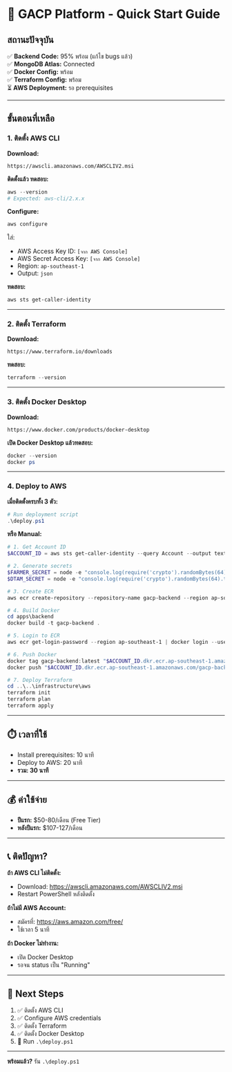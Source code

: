 # 🚀 GACP Platform - Quick Start Guide

## สถานะปัจจุบัน

✅ **Backend Code:** 95% พร้อม (แก้ไข bugs แล้ว)  
✅ **MongoDB Atlas:** Connected  
✅ **Docker Config:** พร้อม  
✅ **Terraform Config:** พร้อม  
⏳ **AWS Deployment:** รอ prerequisites

---

## ขั้นตอนที่เหลือ

### 1. ติดตั้ง AWS CLI

**Download:**
```
https://awscli.amazonaws.com/AWSCLIV2.msi
```

**ติดตั้งแล้ว ทดสอบ:**
```powershell
aws --version
# Expected: aws-cli/2.x.x
```

**Configure:**
```powershell
aws configure
```

ใส่:
- AWS Access Key ID: `[จาก AWS Console]`
- AWS Secret Access Key: `[จาก AWS Console]`
- Region: `ap-southeast-1`
- Output: `json`

**ทดสอบ:**
```powershell
aws sts get-caller-identity
```

---

### 2. ติดตั้ง Terraform

**Download:**
```
https://www.terraform.io/downloads
```

**ทดสอบ:**
```powershell
terraform --version
```

---

### 3. ติดตั้ง Docker Desktop

**Download:**
```
https://www.docker.com/products/docker-desktop
```

**เปิด Docker Desktop แล้วทดสอบ:**
```powershell
docker --version
docker ps
```

---

### 4. Deploy to AWS

**เมื่อติดตั้งครบทั้ง 3 ตัว:**

```powershell
# Run deployment script
.\deploy.ps1
```

**หรือ Manual:**
```powershell
# 1. Get Account ID
$ACCOUNT_ID = aws sts get-caller-identity --query Account --output text

# 2. Generate secrets
$FARMER_SECRET = node -e "console.log(require('crypto').randomBytes(64).toString('hex'))"
$DTAM_SECRET = node -e "console.log(require('crypto').randomBytes(64).toString('hex'))"

# 3. Create ECR
aws ecr create-repository --repository-name gacp-backend --region ap-southeast-1

# 4. Build Docker
cd apps\backend
docker build -t gacp-backend .

# 5. Login to ECR
aws ecr get-login-password --region ap-southeast-1 | docker login --username AWS --password-stdin "$ACCOUNT_ID.dkr.ecr.ap-southeast-1.amazonaws.com"

# 6. Push Docker
docker tag gacp-backend:latest "$ACCOUNT_ID.dkr.ecr.ap-southeast-1.amazonaws.com/gacp-backend:latest"
docker push "$ACCOUNT_ID.dkr.ecr.ap-southeast-1.amazonaws.com/gacp-backend:latest"

# 7. Deploy Terraform
cd ..\..\infrastructure\aws
terraform init
terraform plan
terraform apply
```

---

## ⏱️ เวลาที่ใช้

- Install prerequisites: 10 นาที
- Deploy to AWS: 20 นาที
- **รวม: 30 นาที**

---

## 💰 ค่าใช้จ่าย

- **ปีแรก:** $50-80/เดือน (Free Tier)
- **หลังปีแรก:** $107-127/เดือน

---

## 📞 ติดปัญหา?

**ถ้า AWS CLI ไม่ติดตั้ง:**
- Download: https://awscli.amazonaws.com/AWSCLIV2.msi
- Restart PowerShell หลังติดตั้ง

**ถ้าไม่มี AWS Account:**
- สมัครที่: https://aws.amazon.com/free/
- ใช้เวลา 5 นาที

**ถ้า Docker ไม่ทำงาน:**
- เปิด Docker Desktop
- รอจน status เป็น "Running"

---

## 🎯 Next Steps

1. ✅ ติดตั้ง AWS CLI
2. ✅ Configure AWS credentials
3. ✅ ติดตั้ง Terraform
4. ✅ ติดตั้ง Docker Desktop
5. 🚀 Run `.\deploy.ps1`

---

**พร้อมแล้ว?** รัน `.\deploy.ps1`
